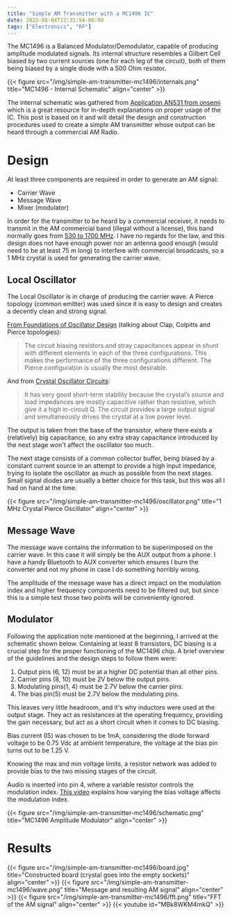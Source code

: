 ```yaml
---
title: "Simple AM Transmitter with a MC1496 IC"
date: 2022-08-04T12:31:54-06:00
tags: ["Electronics", "RF"]
---
```

The MC1496 is a Balanced Modulator/Demodulator, capable of producing amplitude modulated signals.
Its internal structure resembles a Gilbert Cell biased by two current sources (one for each leg of the circuit), 
both of them being biased by a single diode with a 500 Ohm resistor.

{{< figure src="/img/simple-am-transmitter-mc1496/internals.png" title="MC1496 - Internal Schematic" align="center" >}}

The internal schematic was gathered from
[Application AN531 from onsemi](https://www.onsemi.com/pub/Collateral/AN531-D.PDF) which is a great resource
for in-depth explanations on proper usage of the IC.
This post is based on it and will detail the design and construction procedures used to create a simple
AM transmitter whose output can be heard through a commercial AM Radio.

# Design
At least three components are required in order to generate an AM signal:

* Carrier Wave
* Message Wave
* Mixer (modulator)

In order for the transmitter to be heard by a commercial receiver, it needs to transmit in the AM commercial band
(illegal without a license), this band normally goes from 
[530 to 1700 MHz](https://en.wikipedia.org/wiki/Medium_wave#Spectrum_and_channel_allocation).
I have no regards for the law, and this design does not have enough power nor an antenna good enough (would need to
be at least 75 m long) to interfere with commercial broadcasts, so a 1 MHz crystal is used for generating the carrier
wave.

## Local Oscillator
The Local Oscillator is in charge of producing the carrier wave.
A Pierce topology (common emitter) was used since it is easy to design and creates a decently
clean and strong signal.

[From Foundations of Oscillator Design](https://www.amazon.com/Foundations-Oscillator-Circuit-Microwave-Hardcover/dp/1596931620)
(talking about Clap, Colpitts and Pierce topologies):
> The circuit biasing resistors and stray capacitances appear in shunt with
different elements in each of the three configurations. This makes the performance
of the three configurations different. The Pierce configuration is usually the most
desirable.

And from [Crystal Oscillator Circuits](https://www.amazon.com/gp/product/0471874019):
> It has very good short-term stability because the crystal’s source and load impedances are mostly capacitive rather
than resistive, which give it a high in-circuit Q. 
The circuit provides a large output signal and simultaneously drives the crystal at a low power level.

The output is taken from the base of the transistor, where there exists a (relatively) big capacitance, so any
extra stray capacitance introduced by the next stage won't affect the oscillator too much. 

The next stage consists of a common collector buffer, being biased by a constant current source in an attempt to
provide a high input impedance, trying to isolate the oscillator as much as possible from the next stages.
Small signal diodes are usually a better choice for this task, but this was all I had on hand at the time.

{{< figure src="/img/simple-am-transmitter-mc1496/oscillator.png" title="1 MHz Crystal Pierce Oscillator" align="center" >}}

## Message Wave
The message wave contains the information to be superimposed on the carrier wave. In this case it will simply
be the AUX output from a phone. I have a handy Bluetooth to AUX converter which ensures I burn the converter
and not my phone in case I do something horribly wrong.

The amplitude of the message wave has a direct impact on the modulation index and higher frequency components
need to be filtered out, but since this is a simple test those two points will be conveniently ignored.

## Modulator
Following the application note mentioned at the beginning, I arrived at the schematic shown below. Containing at
least 8 transistors, DC biasing is a crucial step for the proper functioning of the MC1496 chip. A brief
overview of the guidelines and the design steps to follow them were:

1. Output pins (6, 12) must be at a higher DC potential than all other pins.
2. Carrier pins (8, 10) must be 2V below the output pins.
3. Modulating pins(1, 4) must be 2.7V below the carrier pins.
4. The bias pin(5) must be 2.7V below the modulating pins.

This leaves very little headroom, and it's why inductors were used at the output stage. 
They act as resistances at the operating frequency, providing the gain necessary, but act as a short circuit when
it comes to DC biasing.

Bias current (I5) was chosen to be 1mA, considering the diode forward voltage to be 0.75 Vdc at ambient
temperature, the voltage at the bias pin turns out to be 1.25 V.

Knowing the max and min voltage limits, a resistor network was added to provide bias to the two missing stages
of the circuit. 

Audio is inserted into pin 4, where a variable resistor controls the modulation index.
[This video](https://www.youtube.com/watch?v=38OQub2Vi2Q) explains how varying the bias voltage affects the
modulation index.

{{< figure src="/img/simple-am-transmitter-mc1496/schematic.png" title="MC1496 Amplitude Modulator" align="center" >}}

# Results
{{< figure src="/img/simple-am-transmitter-mc1496/board.jpg" title="Constructed board (crystal goes into the empty sockets)" align="center" >}}
{{< figure src="/img/simple-am-transmitter-mc1496/wave.png" title="Message and resulting AM signal" align="center" >}}
{{< figure src="/img/simple-am-transmitter-mc1496/fft.png" title="FFT of the AM signal" align="center" >}}
{{< youtube id="MBk8WKM4mkQ" >}}
